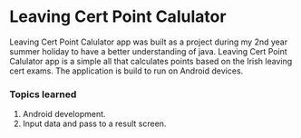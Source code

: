 # Leaving Cert Point Calulator

Leaving Cert Point Calulator app was built as a project during my 2nd year summer holiday to have a better understanding of java.
Leaving Cert Point Calulator app is a simple all that calculates points based on the Irish leaving cert exams. The application is build to run on Android devices.

### Topics learned

1. Android development.
2. Input data and pass to a result screen.
